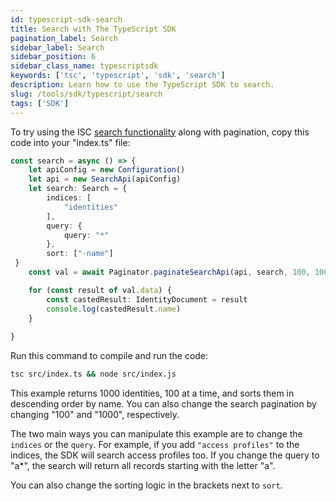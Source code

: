 ```yaml
---
id: typescript-sdk-search
title: Search with The TypeScript SDK
pagination_label: Search
sidebar_label: Search
sidebar_position: 6
sidebar_class_name: typescriptsdk
keywords: ['tsc', 'typescript', 'sdk', 'search']
description: Learn how to use the TypeScript SDK to search.
slug: /tools/sdk/typescript/search
tags: ['SDK']
---
```


To try using the ISC [search functionality](/docs/api/v3/search-post) along with pagination, copy this code into your "index.ts" file:

```typescript
const search = async () => {
    let apiConfig = new Configuration()
    let api = new SearchApi(apiConfig)
    let search: Search = {
        indices: [
            "identities"
        ],
        query: {
            query: "*"
        },
        sort: ["-name"]
 }
    const val = await Paginator.paginateSearchApi(api, search, 100, 1000)

    for (const result of val.data) {
        const castedResult: IdentityDocument = result
        console.log(castedResult.name)
    }
    
}
```

Run this command to compile and run the code:

```bash
tsc src/index.ts && node src/index.js
```

This example returns 1000 identities, 100 at a time, and sorts them in descending order by name. You can also change the search pagination by changing "100" and "1000", respectively.

The two main ways you can manipulate this example are to change the `indices` or the `query`. For example, if you add `"access profiles"` to the indices, the SDK will search access profiles too. If you change the query to "a*", the search will return all records starting with the letter "a".

You can also change the sorting logic in the brackets next to `sort`.
